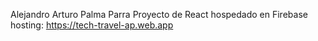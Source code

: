Alejandro Arturo Palma Parra
Proyecto de React hospedado en Firebase hosting:
https://tech-travel-ap.web.app
